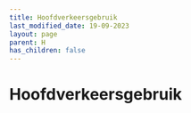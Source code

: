 ```yaml
---
title: Hoofdverkeersgebruik
last_modified_date: 19-09-2023
layout: page
parent: H
has_children: false
---
```


Hoofdverkeersgebruik
====================

